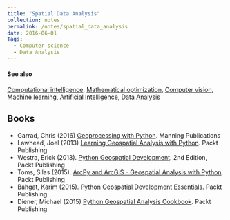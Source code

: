 ```yaml
---
title: "Spatial Data Analysis"
collection: notes
permalink: /notes/spatial_data_analysis
date: 2016-06-01
Tags:
  - Computer science
  - Data Analysis
---
```





#### See also
[Computational intelligence](/notes/computational_intelligence), [Mathematical optimization](/notes/mathematical_optimization), [Computer vision](/notes/computer_vision), [Machine learning](/notes/machine_learning), [Artificial Intelligence](/notes/artificial_intelligence), [Data Analysis](/notes/data_analysis)






## Books
* Garrad, Chris (2016) [Geoprocessing with Python](https://www.goodreads.com/book/show/27037122-geoprocessing-with-python). Manning Publications
* Lawhead, Joel (2013) [Learning Geospatial Analysis with Python](https://www.goodreads.com/book/show/18766948-learning-geospatial-analysis-with-python). Packt Publishing
* Westra, Erick (2013). [Python Geospatial Development](https://www.goodreads.com/book/show/17991315-python-geospatial-development-second-edition). 2nd Edition, Packt Publishing
* Toms, Silas (2015). [ArcPy and ArcGIS - Geospatial Analysis with Python](https://www.goodreads.com/book/show/25049835-arcpy-and-arcgis---geospatial-analysis-with-python). Packt Publishing
* Bahgat, Karim (2015). [Python Geospatial Development Essentials](https://www.goodreads.com/book/show/28452854-python-geospatial-development-essentials). Packt Publishing
* Diener, Michael (2015) [Python Geospatial Analysis Cookbook](https://www.goodreads.com/book/show/28047233-python-geospatial-analysis-cookbook?from_search=true&search_version=service). Packt Publishing



